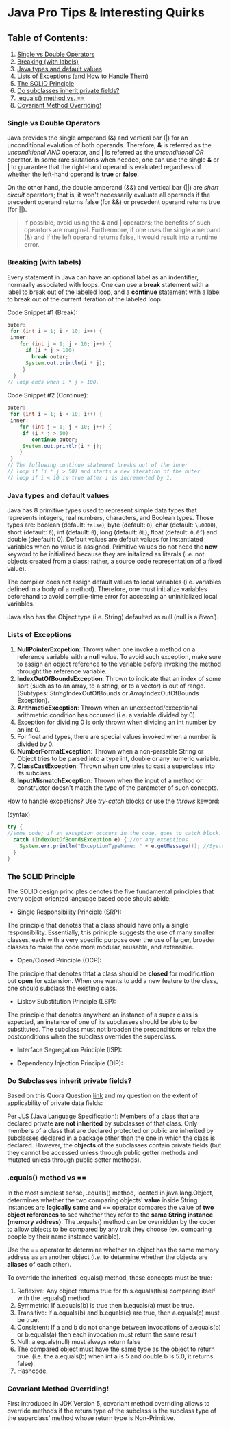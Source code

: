 # Java Pro Tips & Interesting Quirks 

## Table of Contents: 

1. [Single vs Double Operators](#single-vs-double-operators)
2. [Breaking (with labels)](#breaking-with-labels)
3. [Java types and default values](#java-types-and-default-values)
4. [Lists of Exceptions (and How to Handle Them)](#lists-of-exceptions)
5. [The SOLID Principle](#the-solid-principle)
6. [Do subclasses inherit private fields?](#do-subclasses-inherit-private-fields)
7. [.equals() method vs. ==](#equals-method-vs-)
8. [Covariant Method Overriding!](#covariant-method-overriding)

### Single vs Double Operators

Java provides the single amperand (&) and vertical bar (|) for an unconditional evalution of both operands. Therefore, **&** is referred as the *unconditional AND* operator, and **|** is referred as the *unconditional OR* operator. In some rare siutations when needed, one can use the single **&** or **|** to guarantee that the right-hand operand is evaluated regardless of whether the left-hand operand is **true** or **false**. 

On the other hand, the double amperand (&&) and vertical bar (||) are *short circuit* operators; that is, it won't necessarily evaluate all operands if the precedent operand returns false (for &&) or precedent operand returns true (for ||). 

> If possible, avoid using the **&** and **|** operators; the benefits of such opeartors are marginal. Furthermore, if one uses the single amerpand (&) and if the left operand returns false, it would result into a runtime error. 

### Breaking (with labels) 

Every statement in Java can have an optional label as an indentifier, normaally associated with loops. One can use a **break** statement with a label to break out of the labeled loop, and a **continue** statement with a label to break out of the current iteration of the labeled loop. 

Code Snippet #1 (Break):

```java
outer:
 for (int i = 1; i < 10; i++) {
 inner:
    for (int j = 1; j < 10; j++) {
      if (i * j > 100)
        break outer;
      System.out.println(i * j);
     }
  }
// loop ends when i * j > 100.
```

Code Snippet #2 (Continue): 

```java 
outer:
 for (int i = 1; i < 10; i++) {
 inner:
    for (int j = 1; j < 10; j++) {
     if (i * j > 50)
        continue outer;
     System.out.println(i * j);
    }
 } 
// The following continue statement breaks out of the inner
// loop if (i * j > 50) and starts a new iteration of the outer
// loop if i < 10 is true after i is incremented by 1. 
 ```
 
### Java types and default values
 
 Java has 8 primitive types used to represent simple data types that represents integers, real numbers, characters, and Boolean types. Those types are: boolean (default: `false`), byte (default: `0`), char (default: `\u0000`), short (default: `0`), int (default: `0`), long (default: `0L`), float (default: `0.0f`) and double (deefault: 0). Default values are default values for instantiated variables when no value is assigned. Primitive values do not need the **new** keyword to be initialized because they are initalized as literals (i.e. not objects created from a class; rather, a source code representation of a fixed value).  
 
The compiler does not assign default values to local variables (i.e. variables defined in a body of a method). Therefore, one must initialize variables beforehand to avoid compile-time error for accessing an uninitialized local variables. 
 
 Java also has the Object type (i.e. String) defaulted as null (null is a *literal*).
 
### Lists of Exceptions 

1. **NullPointerExcpetion**: Throws when one invoke a method on a reference variable with a **null** value. To avoid such exception, make sure to assign an object reference to the variable before invoking the method throught the reference variable. 
2. **IndexOutOfBoundsException**: Thrown to indicate that an index of some sort (such as to an array, to a string, or to a vector) is out of range. (Subtypes: *String*IndexOutOfBounds or *Array*IndexOutOfBounds Exception).
3. **ArithmeticException**: Thrown when an unexpected/exceptional arithmetric condition has occurred (i.e. a variable divided by 0).
  1. Exception for dividing 0 is only thrown when dividing an int number by an int 0. 
  2. For float and types, there are special values invoked when a number is divided by 0. 
4. **NumberFormatException**: Thrown when a non-parsable String or Object tries to be parsed into a type int, double or any numeric variable. 
5. **ClassCastException**: Thrown when one tries to cast a superclass into its subclass. 
6. **InputMismatchException**: Thrown when the input of a method or constructor doesn't match the type of the parameter of such concepts.

How to handle excpetions? Use *try-catch* blocks or use the *throws* keword: 

(syntax) 
```java
try { 
//some code; if an exception occcurs in the code, goes to catch block.
  catch (IndexOutOfBoundsException e) { //or any exceptions
    System.err.println("ExceptionTypeName: " + e.getMessage()); //System.err is the standard error printstream.
  }
}
```
### The SOLID Principle

The SOLID design principles denotes the five fundamental principles that every object-oriented language based code should abide.

- **S**ingle Responsibility Principle (SRP): 

The principle that denotes that a class should have only a single responsibility. Essentially, this prinicple suggests the use of many smaller classes, each with a very specific purpose over the use of larger, broader classes to make the code more modular, reusable, and extensible.

- **O**pen/Closed Principle (OCP): 

The principle that denotes thtat a class should be **closed** for modification but **open** for extension. When one wants to add a new feature to the class, one should subclass the existing class. 

- **L**iskov Substitution Principle (LSP): 

The principle that denotes anywhere an instance of a super class is expected, an instance of one of its subclasses should be able to be substituted. The subclass must not broaden the preconditions or relax the postconditions when the subclass overrides the superclass. 

- **I**nterface Segregation Principle (ISP): 

- **D**ependency Injection Principle (DIP): 

### Do Subclasses inherit private fields? 

Based on this Quora Question [link](http://stackoverflow.com/questions/4716040/do-subclasses-inherit-private-fields) and my question on the extent of applicability of private data fields: 

Per [JLS](https://docs.oracle.com/javase/specs/jls/se8/html/jls-8.html#jls-8.3.1.1) (Java Language Specification): Members of a class that are declared private **are not inherited** by subclasses of that class. Only members of a class that are declared protected or public are inherited by subclasses declared in a package other than the one in which the class is declared. However, the **objects** of the subclasses contain private fields (but they cannot be accessed unless through public getter methods and mutated unless through public setter methods). 

### .equals() method vs == 

In the most simplest sense, .equals() method, located in java.lang.Object, determines whether the two comparing objects' **value** inside String instances are **logically same** and == operator compares the value of **two object references** to see whether they refer to the **same String instance (memory address)**. The .equals() method can be overridden by the coder to allow objects to be compared by any trait they choose (ex. comparing people by their name instance variable).

Use the == operator to determine whether an object has the same memory address as an another object (i.e. to determine whether the objects are **aliases** of each other). 

To override the inherited .equals() method, these concepts must be true: 

1. Reflexive: Any object returns true for this.equals(this) comparing itself with the .equals() method. 
2. Symmetric: If a.equals(b) is true then b.equals(a) must be true. 
3. Transitive: If a.equals(b) and b.equals(c) are true, then a.equals(c) must be true. 
4. Consistent: If a and b do not change between invocations of a.equals(b) or b.equals(a) then each invocation must return the same result
5. Null: a.equals(null) must always return false
6. The compared object must have the same type as the object to return true. (i.e. the a.equals(b) when int a is 5 and double b is 5.0, it returns false). 
7. Hashcode. 

### Covariant Method Overriding! 

First introduced in JDK Version 5, covariant method overriding allows to override methods if the return type of the subclass is the subclass type of the superclass' method whose return type is Non-Primitive.

```java 
```
